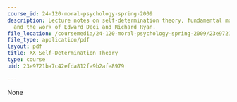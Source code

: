 ```yaml
---
course_id: 24-120-moral-psychology-spring-2009
description: Lecture notes on self-determination theory, fundamental motivations,
  and the work of Edward Deci and Richard Ryan.
file_location: /coursemedia/24-120-moral-psychology-spring-2009/23e9721ba7c42efda812fa9b2afe8979_MIT24_120s09_lec20.pdf
file_type: application/pdf
layout: pdf
title: XX Self-Determination Theory
type: course
uid: 23e9721ba7c42efda812fa9b2afe8979

---
```

None